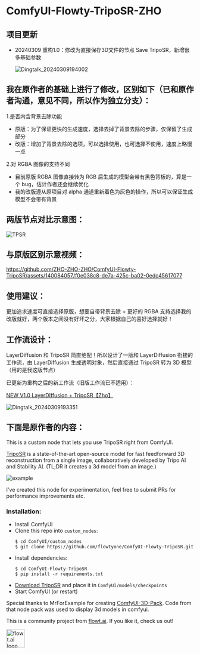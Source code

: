 # ComfyUI-Flowty-TripoSR-ZHO


## 项目更新

- 20240309 重构1.0：修改为直接保存3D文件的节点 Save TripoSR，新增很多基础参数

  ![Dingtalk_20240309194002](https://github.com/ZHO-ZHO-ZHO/ComfyUI-Flowty-TripoSR-ZHO/assets/140084057/0fd3c9e8-4d07-4fdb-9a90-18d5b2c2c9f7)


## 我在原作者的基础上进行了修改，区别如下（已和原作者沟通，意见不同，所以作为独立分支）：

1.是否内含背景去除功能
- 原版：为了保证更快的生成速度，选择去掉了背景去除的步骤，仅保留了生成部分
- 改版：增加了背景去除的选项，可以选择使用，也可选择不使用，速度上略慢一点

2.对 RGBA 图像的支持不同
- 目前原版 RGBA 图像直接转为 RGB 后生成的模型会带有黑色背板的，算是一个 bug，估计作者还会继续优化
- 我的改版遵从原项目对 alpha 通道重新着色为灰色的操作，所以可以保证生成模型不会带有背景


## 两版节点对比示意图：


![TPSR](https://github.com/ZHO-ZHO-ZHO/ComfyUI-Flowty-TripoSR/assets/140084057/2feb13f8-3271-41cf-b2be-e937c4ba6209)


## 与原版区别示意视频：



https://github.com/ZHO-ZHO-ZHO/ComfyUI-Flowty-TripoSR/assets/140084057/f0e038c8-de7a-425c-ba02-0edc45617077



## 使用建议：

更加追求速度可直接选择原版，想要自带背景去除 + 更好的 RGBA 支持选择我的改版就好，两个版本之间没有好坏之分，大家根据自己的喜好选择就好！


## 工作流设计：

LayerDiffusion 和 TripoSR 简直绝配！所以设计了一版和 LayerDiffusion 衔接的工作流，由 LayerDiffusion 生成透明对象，然后直接通过 TripoSR 转为 3D 模型（用的是我这版节点）

已更新为重构之后的新工作流（旧版工作流已不适用）：

[NEW V1.0 LayerDIffusion + TripoSR【Zho】](https://github.com/ZHO-ZHO-ZHO/ComfyUI-Flowty-TripoSR-ZHO/blob/master/TRIPOSR-ZHO%20WORKFLOWS/NEW%20V1.0%20LayerDIffusion%20%2B%20TripoSR%E3%80%90Zho%E3%80%91.json)

![Dingtalk_20240309193351](https://github.com/ZHO-ZHO-ZHO/ComfyUI-Flowty-TripoSR-ZHO/assets/140084057/99f1f03b-6873-42f1-ba7b-03082aa043d6)


<!---
[LayerDIffusion + TripoSR 【Zho】](https://github.com/ZHO-ZHO-ZHO/ComfyUI-Flowty-TripoSR/blob/master/TRIPOSR-ZHO%20WORKFLOWS/LayerDIffusion%20%2B%20TripoSR%E3%80%90Zho%E3%80%91.json)


![Dingtalk_20240305224540](https://github.com/ZHO-ZHO-ZHO/ComfyUI-Flowty-TripoSR/assets/140084057/fe05a7ef-6354-48e9-9b47-51207ac5814a)
--->



## 下面是原作者的内容：

This is a custom node that lets you use TripoSR right from ComfyUI.

[TripoSR](https://github.com/VAST-AI-Research/TripoSR) is a state-of-the-art open-source model for fast feedforward 3D reconstruction from a single image, collaboratively developed by Tripo AI and Stability AI. (TL;DR it creates a 3d model from an image.)

![example](workflow-sample.png)

I've created this node for experimentation, feel free to submit PRs for performance improvements etc.

### Installation:
* Install ComfyUI
* Clone this repo into ```custom_nodes```:
  ```shell
  $ cd ComfyUI/custom_nodes
  $ git clone https://github.com/flowtyone/ComfyUI-Flowty-TripoSR.git
  ```
* Install dependencies:
  ```shell
  $ cd ComfyUI-Flowty-TripoSR
  $ pip install -r requirements.txt
  ```
* [Download TripoSR](https://huggingface.co/stabilityai/TripoSR/blob/main/model.ckpt) and place it in ```ComfyUI/models/checkpoints```
* Start ComfyUI (or restart)

Special thanks to MrForExample for creating [ComfyUI-3D-Pack](https://github.com/MrForExample/ComfyUI-3D-Pack). Code from that node pack was used to display 3d models in comfyui.

This is a community project from [flowt.ai](https://flowt.ai). If you like it, check us out!

<picture>
 <source media="(prefers-color-scheme: dark)" srcset="logo-dark.svg" height="50">
 <source media="(prefers-color-scheme: light)" srcset="logo.svg" height="50">
 <img alt="flowt.ai logo" src="flowt.png" height="50">
</picture>
